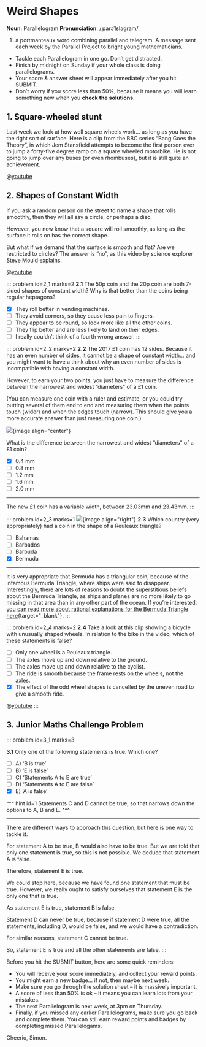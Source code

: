 # Weird Shapes

<div class="dictionary">

__Noun__: Parallelogram
__Pronunciation__: /ˌparəˈlɛləɡram/

1. a portmanteaux word combining parallel and telegram. A message sent each
week by the Parallel Project to bright young mathematicians.

</div>

*	Tackle each Parallelogram in one go. Don’t get distracted.
*	Finish by midnight on Sunday if your whole class is doing parallelograms.
*	Your score & answer sheet will appear immediately after you hit SUBMIT.
*	Don’t worry if you score less than 50%, because it means you will learn something new when you __check the solutions__.


## 1. Square-wheeled stunt

Last week we look at how well square wheels work… as long as you have the right sort of surface. Here is a clip from the BBC series “Bang Goes the Theory”, in which Jem Stansfield attempts to become the first person ever to jump a forty-five degree ramp on a square wheeled motorbike. He is not going to jump over any buses (or even rhombuses), but it is still quite an achievement.

@[youtube](u-hDEEl67_Y?rel=0)


## 2.	Shapes of Constant Width

If you ask a random person on the street to name a shape that rolls smoothly, then they will all say a circle, or perhaps a disc.  

However, you now know that a square will roll smoothly, as long as the surface it rolls on has the correct shape.  

But what if we demand that the surface is smooth and flat? Are we restricted to circles? The answer is “no”, as this video by science explorer Steve Mould explains.

@[youtube](cUCSSJwO3GU?end=214&rel=0)

::: problem id=2_1 marks=2
__2.1__ The 50p coin and the 20p coin are both 7-sided shapes of constant width? Why is that better than the coins being regular heptagons?

* [x] They roll better in vending machines.
* [ ] They avoid corners, so they cause less pain to fingers.
* [ ] They appear to be round, so look more like all the other coins.
* [ ] They flip better and are less likely to land on their edges.
* [ ] I really couldn’t think of a fourth wrong answer.
:::

::: problem id=2_2 marks=2
__2.2__ The 2017 £1 coin has 12 sides. Because it has an even number of sides, it cannot be a shape of constant width... and you might want to have a think about why an even number of sides is incompatible with having a constant width.  

However, to earn your two points, you just have to measure the difference between the narrowest and widest “diameters” of a £1 coin.  

(You can measure one coin with a ruler and estimate, or you could try putting several of them end to end and measuring them when the points touch (wider) and when the edges touch (narrow). This should give you a more accurate answer than just measuring one coin.)

![](/resources/8-09-weird-shapes/2-2-coins.jpg){image align="center"}

What is the difference between the narrowest and widest “diameters” of a £1 coin?  

* [x] 0.4 mm
* [ ] 0.8 mm
* [ ] 1.2 mm
* [ ] 1.6 mm
* [ ] 2.0 mm

---

The new £1 coin has a variable width, between 23.03mm and 23.43mm.
:::

::: problem id=2_3 marks=1
![](/resources/8-09-weird-shapes/2-3-coin.png){image align="right"}
__2.3__ Which country (very appropriately) had a coin in the shape of a Reuleaux triangle?

* [ ] Bahamas
* [ ] Barbados
* [ ] Barbuda
* [x] Bermuda
---

It is very appropriate that Bermuda has a triangular coin, because of the infamous Bermuda Triangle, where ships were said to disappear. Interestingly, there are lots of reasons to doubt the superstitious beliefs about the Bermuda Triangle, as ships and planes are no more likely to go missing in that area than in any other part of the ocean. If you’re interested, [you can read more about rational explanations for the Bermuda Triangle here](https://en.wikipedia.org/wiki/Bermuda_Triangle#Criticism_of_the_concept){target="_blank"}.
:::

::: problem id=2_4 marks=2
__2.4__ Take a look at this clip showing a bicycle with unusually shaped wheels. In relation to the bike in the video, which of these statements is false?

* [ ] Only one wheel is a Reuleaux triangle.
* [ ] The axles move up and down relative to the ground.
* [ ] The axles move up and down relative to the cyclist.
* [ ] The ride is smooth because the frame rests on the wheels, not the axles.
* [x] The effect of the odd wheel shapes is cancelled by the uneven road to give a smooth ride.

@[youtube](ebRI4kFmR7U?rel=0)
:::


## 3.	Junior Maths Challenge Problem
<!--- (2014) Q16 --->

::: problem id=3_1 marks=3

__3.1__ Only one of the following statements is true. Which one?

* [ ] A) ‘B is true’
* [ ] B) ‘E is false’
* [ ] C) ‘Statements A to E are true’
* [ ] D) ‘Statements A to E are false’
* [x] E) ‘A is false’

^^^ hint id=1
Statements C and D cannot be true, so that narrows down the options to A, B and E.
^^^

---

There are different ways to approach this question, but here is one way to tackle it.  

For statement A to be true, B would also have to be true. But we are told that only one statement is true, so this is not possible. We deduce that statement A is false.  

Therefore, statement E is true.  

We could stop here, because we have found one statement that must be true. However, we really ought to satisfy ourselves that statement E is the only one that is true.  

As statement E is true, statement B is false.  

Statement D can never be true, because if statement D were true, all the statements, including D, would be false, and we would have a contradiction.  

For similar reasons, statement C cannot be true.  

So, statement E is true and all the other statements are false.
:::


Before you hit the SUBMIT button, here are some quick reminders:

*	You will receive your score immediately, and collect your reward points.
*	You might earn a new badge... if not, then maybe next week.
*	Make sure you go through the solution sheet – it is massively important.
*	A score of less than 50% is ok – it means you can learn lots from your mistakes.
*	The next Parallelogram is next week, at 3pm on Thursday.
*	Finally, if you missed any earlier Parallelograms, make sure you go back and complete them. You can still earn reward points and badges by completing missed Parallelogams.

Cheerio,
Simon.
